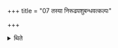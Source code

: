 +++
title = "07 तस्या निरूढपशुबन्धवत्कल्पः"

+++

<details><summary>थिते</summary>

तस्या निरूढपशुबन्धवत्कल्पः ७
</details>
